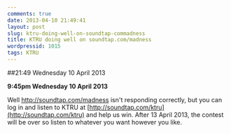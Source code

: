 ```yaml
---
comments: true
date: 2013-04-10 21:49:41
layout: post
slug: ktru-doing-well-on-soundtap-commadness
title: KTRU doing well on soundtap.com/madness
wordpressid: 1015
tags: KTRU
---
```


##21:49 Wednesday 10 April 2013

**9:45pm Wednesday 10 April 2013**

Well http://soundtap.com/madness isn't responding correctly, but you can log in and listen to KTRU at [http://soundtap.com/ktru](http://soundtap.com/ktru) and help us win. After 13 April 2013, the contest will be over so listen to whatever you want however you like.
